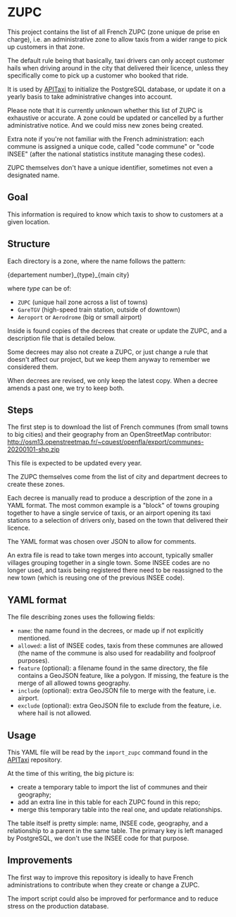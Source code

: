 # ZUPC

This project contains the list of all French ZUPC (zone unique de prise en
charge), i.e. an administrative zone to allow taxis from a wider range to pick
up customers in that zone.

The default rule being that basically, taxi drivers can only accept customer
hails when driving around in the city that delivered their licence, unless they
specifically come to pick up a customer who booked that ride.

It is used by [APITaxi](https://github.com/openmaraude/APITaxi) to initialize
the PostgreSQL database, or update it on a yearly basis to take administrative
changes into account.

Please note that it is currently unknown whether this list of ZUPC is exhaustive
or accurate. A zone could be updated or cancelled by a further administrative
notice. And we could miss new zones being created.

Extra note if you're not familiar with the French administration: each commune
is assigned a unique code, called "code commune" or "code INSEE" (after the
national statistics institute managing these codes).

ZUPC themselves don't have a unique identifier, sometimes not even a designated
name.


## Goal

This information is required to know which taxis to show to customers at a given
location.


## Structure

Each directory is a zone, where the name follows the pattern:

  {departement number}\_{type}\_{main city}

where _type_ can be of:

  - `ZUPC` (unique hail zone across a list of towns)
  - `GareTGV` (high-speed train station, outside of downtown)
  - `Aeroport` or `Aerodrome` (big or small airport)

Inside is found copies of the decrees that create or update the ZUPC, and a
description file that is detailed below.

Some decrees may also not create a ZUPC, or just change a rule that doesn't
affect our project, but we keep them anyway to remember we considered them.

When decrees are revised, we only keep the latest copy. When a decree amends a
past one, we try to keep both.


## Steps

The first step is to download the list of French communes (from small towns to
big cities) and their geography from an OpenStreetMap contributor:
http://osm13.openstreetmap.fr/~cquest/openfla/export/communes-20200101-shp.zip

This file is expected to be updated every year.

The ZUPC themselves come from the list of city and department decrees to create
these zones.

Each decree is manually read to produce a description of the zone in a YAML
format. The most common example is a "block" of towns grouping together to have
a single service of taxis, or an airport opening its taxi stations to a
selection of drivers only, based on the town that delivered their licence.

The YAML format was chosen over JSON to allow for comments.

An extra file is read to take town merges into account, typically smaller
villages grouping together in a single town. Some INSEE codes are no longer
used, and taxis being registered there need to be reassigned to the new town
(which is reusing one of the previous INSEE code).


## YAML format

The file describing zones uses the following fields:

- `name`: the name found in the decrees, or made up if not explicitly mentioned.
- `allowed`: a list of INSEE codes, taxis from these communes are allowed (the name of the commune is also used for
  readability and foolproof purposes).
- `feature` (optional): a filename found in the same directory, the file contains a GeoJSON feature, like a polygon.
  If missing, the feature is the merge of all allowed towns geography.
- `include` (optional): extra GeoJSON file to merge with the feature, i.e. airport.
- `exclude` (optional): extra GeoJSON file to exclude from the feature, i.e. where hail is not allowed.


## Usage

This YAML file will be read by the ``import_zupc`` command found in the
[APITaxi](https://github.com/openmaraude/APITaxi/blob/master/APITaxi2/commands/zupc.py)
repository.

At the time of this writing, the big picture is:
- create a temporary table to import the list of communes and their geography;
- add an extra line in this table for each ZUPC found in this repo;
- merge this temporary table into the real one, and update relationships.

The table itself is pretty simple: name, INSEE code, geography, and a
relationship to a parent in the same table. The primary key is left managed by
PostgreSQL, we don't use the INSEE code for that purpose.


## Improvements

The first way to improve this repository is ideally to have French
administrations to contribute when they create or change a ZUPC.

The import script could also be improved for performance and to reduce stress on
the production database.
